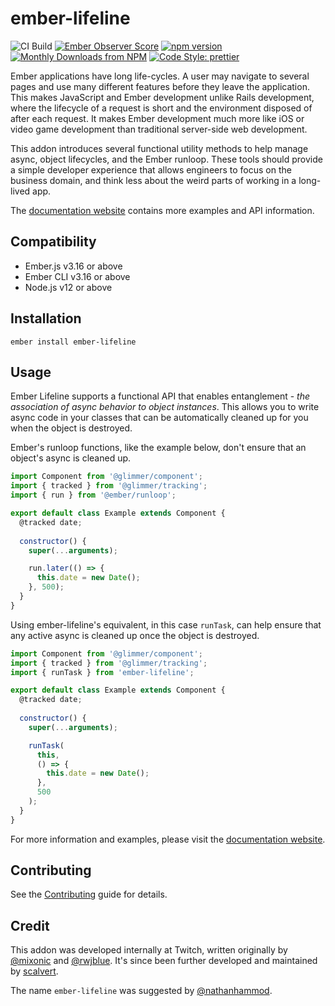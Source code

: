 # ember-lifeline

![CI Build](https://github.com/ember-lifeline/ember-lifeline/workflows/CI%20Build/badge.svg)
[![Ember Observer Score](https://emberobserver.com/badges/ember-lifeline.svg)](https://emberobserver.com/addons/ember-lifeline)
[![npm version](https://badge.fury.io/js/ember-lifeline.svg)](https://badge.fury.io/js/ember-lifeline)
[![Monthly Downloads from NPM](https://img.shields.io/npm/dm/ember-lifeline.svg?style=flat-square)](https://www.npmjs.com/package/ember-lifeline)
[![Code Style: prettier](https://img.shields.io/badge/code_style-prettier-ff69b4.svg?style=flat-square)](#badge)

Ember applications have long life-cycles. A user may navigate to several pages
and use many different features before they leave the application. This
makes JavaScript and Ember development unlike Rails development, where the
lifecycle of a request is short and the environment disposed of after
each request. It makes Ember development much more like iOS or video game
development than traditional server-side web development.

This addon introduces several functional utility methods to help manage async, object
lifecycles, and the Ember runloop. These tools should provide a simple developer
experience that allows engineers to focus on the business domain, and think less
about the weird parts of working in a long-lived app.

The [documentation website](https://ember-lifeline.github.io/ember-lifeline/) contains more examples and API information.

## Compatibility

* Ember.js v3.16 or above
* Ember CLI v3.16 or above
* Node.js v12 or above

## Installation

    ember install ember-lifeline

## Usage

Ember Lifeline supports a functional API that enables entanglement - _the association of async behavior to object instances_. This allows you to write async code in your classes that can be automatically cleaned up for you when the object is destroyed.

Ember's runloop functions, like the example below, don't ensure that an object's async is cleaned up.

```js
import Component from '@glimmer/component';
import { tracked } from '@glimmer/tracking';
import { run } from '@ember/runloop';

export default class Example extends Component {
  @tracked date;
  
  constructor() {
    super(...arguments);

    run.later(() => {
      this.date = new Date();
    }, 500);
  }
}
```

Using ember-lifeline's equivalent, in this case `runTask`, can help ensure that any active async is cleaned up once the object is destroyed.

```js
import Component from '@glimmer/component';
import { tracked } from '@glimmer/tracking';
import { runTask } from 'ember-lifeline';

export default class Example extends Component {
  @tracked date;
  
  constructor() {
    super(...arguments);

    runTask(
      this,
      () => {
        this.date = new Date();
      },
      500
    );
  }
}
```

For more information and examples, please visit the [documentation website](https://ember-lifeline.github.io/ember-lifeline/).

## Contributing

See the [Contributing](CONTRIBUTING.md) guide for details.

## Credit

This addon was developed internally at Twitch, written originally by [@mixonic](https://github.com/mixonic) and [@rwjblue](https://github.com/rwjblue). It's since been further developed and maintained by [scalvert](https://github.com/scalvert).

The name `ember-lifeline` was suggested by [@nathanhammod](https://github.com/nathanhammond).
